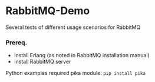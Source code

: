 # RabbitMQ-Demo
Several tests of different usage scenarios for RabbitMQ

### Prereq.

 - install Erlang (as noted in RabbitMQ installation manual)
 - install RabbitMQ server
 
Python examples required pika module: ```pip install pika```
